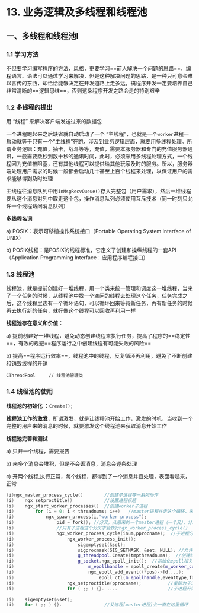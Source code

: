 # 13. 业务逻辑及多线程和线程池

## 一、多线程和线程池Ⅰ

### 1.1 学习方法

不但要学习编写程序的方法，风格，更要学习==前人解决一个问题的思路==，编程语言、语法可以通过学习来解决，但是这种解决问题的思路，是一种只可意会难以言传的东西，却恰恰能够决定在开发道路上走多远，搞程序开发一定要培养自己非常清晰的==逻辑思维==，否则这条程序开发之路会走的特别艰辛

### 1.2 多线程的提出

用 “线程” 来解决客户端发送过来的数据包

一个进程跑起来之后缺省就自动启动了一个 “主线程”，也就是一个`worker`进程一启动就等于只有一个“主线程”在跑，涉及到业务逻辑层面，就要用多线程处理。所谓业务逻辑：充值，抽卡，战斗等等，充值，需要本服务器和专门的充值服务器通讯，一般需要数秒到数十秒的通讯时间，此时，必须采用多线程处理方式，一个线程因为充值被阻塞，还有其他线程可以提供给其他玩家及时的服务。所以，服务器端处理用户需求的时候一般都会启动几十甚至上百个线程来处理，以保证用户的需求能够得到及时处理

主线程往消息队列中用`inMsgRecvQueue()`存入完整包（用户需求），然后一堆线程要从这个消息对列中取走这个包，操作消息队列必须使用互斥技术（同一时刻只允许一个线程访问消息队列）

**多线程名词**

a) POSIX：表示可移植操作系统接口（Portable Operating System Interface of UNIX)

b) POSIX线程：是POSIX的线程标准，它定义了创建和操纵线程的一套API（Application Programming Interface：应用程序编程接口）

### 1.3 线程池

线程池，就是提前创建好一堆线程，用一个类来统一管理和调度这一堆线程，当来了一个任务的时候，从线程池中找一个空闲的线程去处理这个任务，任务完成之后，这个线程里边有一个循环语句，可以循环回来等待新任务，再有新任务的时候再去执行新的任务，就好像这个线程可以回收再利用一样

**线程池存在意义和价值：**

a) 提前创建好一堆线程，避免动态创建线程来执行任务，提高了程序的==稳定性==，有效的规避==程序运行之中创建线程有可能失败的风险==

b) 提高==程序运行效率==，线程池中的线程，反复循环再利用，避免了不断创建和销毁线程的开销

`CThreadPool     // 线程池管理类`

### 1.4 线程池的使用

**线程池的初始化** ：`Create();`

**线程池工作的激发**，所谓激发，就是让线程池开始工作，激发的时机，当收到一个完整的用户来的消息的时候，就要激发这个线程池来获取消息开始工作

**线程池完善和测试**

a) 只开一个线程，需要报告

b) 来多个消息会堆积，但是不会丢消息，消息会逐条处理

c) 开两个线程,执行正常，每个线程，都得到了一个消息并且处理，表面看起来，正常



```c++
(i)ngx_master_process_cycle()        //创建子进程等一系列动作
(i)    ngx_setproctitle()            //设置进程标题    
(i)    ngx_start_worker_processes()  //创建worker子进程   
(i)        for (i = 0; i < threadnums; i++)   //master进程在走这个循环，来创建若干个子进程
(i)            ngx_spawn_process(i,"worker process");
(i)                pid = fork(); //分叉，从原来的一个master进程（一个叉），分成两个叉（原有的master进程，以及一个新fork()出来的worker进程
(i)                //只有子进程这个分叉才会执行ngx_worker_process_cycle()
(i)                ngx_worker_process_cycle(inum,pprocname);  //子进程分叉
(i)                    ngx_worker_process_init();
(i)                        sigemptyset(&set);  
(i)                        sigprocmask(SIG_SETMASK, &set, NULL); //允许接收所有信号
(i)                        g_threadpool.Create(tmpthreadnums);  //创建线程池中线程
(i)                        g_socket.ngx_epoll_init();  //初始化epoll相关内容，同时 往监听socket上增加监听事件，从而开始让监听端口履行其职责
(i)                            m_epollhandle = epoll_create(m_worker_connections); 
(i)                            ngx_epoll_add_event((*pos)->fd....);
(i)                                epoll_ctl(m_epollhandle,eventtype,fd,&ev);
(i)                    ngx_setproctitle(pprocname);          //重新为子进程设置标题为worker process
(i)                    for ( ;; ) {}. ....                   //子进程开始在这里不断的死循环

(i)    sigemptyset(&set); 
(i)    for ( ;; ) {}.                //父进程[master进程]会一直在这里循环
```

